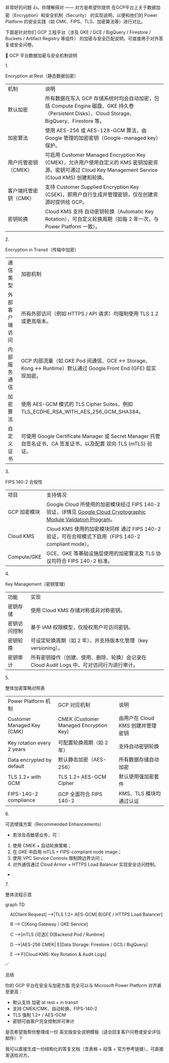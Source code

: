 非常好的问题 👍。你理解得对 —— 对方是希望你提供 在GCP平台上关于数据加密（Encryption）和安全机制（Security） 的实现说明，以便和他们的 Power Platform 的安全实践（如 CMK、FIPS、TLS、加密算法等）进行对比。

  

下面是针对你们 GCP 工程平台（涉及 GKE / GCE / BigQuery / Firestore / Buckets / Artifact Registry 等组件） 的加密与安全匹配说明，可直接用于对外答复或安全问卷。

  

  

  

  

🔐 GCP 平台数据加密与安全机制说明

  

  

  

1. 

Encryption at Rest（静态数据加密）

  

|   |   |
|---|---|
|机制|说明|
|默认加密|所有数据在写入 GCP 存储系统时均会自动加密，包括 Compute Engine 磁盘、GKE 持久卷（Persistent Disks）、Cloud Storage、BigQuery、Firestore 等。|
|加密算法|使用 AES-256 或 AES-128-GCM 算法，由 Google 管理的加密密钥（Google-managed key）保护。|
|用户托管密钥（CMEK）|可启用 Customer Managed Encryption Key (CMEK)，允许用户使用自定义的 KMS 密钥加密资源。密钥可通过 Cloud Key Management Service (Cloud KMS) 创建和轮换。|
|客户端托管密钥（CMK）|支持 Customer Supplied Encryption Key (CSEK)，即用户自行生成并管理密钥，仅在创建资源时提供给 GCP。|
|密钥轮换|Cloud KMS 支持 自动密钥轮换（Automatic Key Rotation），可自定义轮换周期（如每 2 年一次，与 Power Platform 一致）。|

  

  

  

  

2. 

Encryption in Transit（传输中加密）

  

|   |   |
|---|---|
|通信类型|加密机制|
|外部客户端访问|所有外部访问（例如 HTTPS / API 请求）均强制使用 TLS 1.2 或更高版本。|
|内部服务通信|GCP 内部流量（如 GKE Pod 间通信、GCE <-> Storage、Kong <-> Runtime）默认通过 Google Front End (GFE) 层实现加密。|
|加密算法|使用 AES-GCM 模式的 TLS Cipher Suites，例如 TLS_ECDHE_RSA_WITH_AES_256_GCM_SHA384。|
|自定义证书|可使用 Google Certificate Manager 或 Secret Manager 托管自签名证书、CA 签发证书，以及配置 双向 TLS (mTLS) 验证。|

  

  

  

  

3. 

FIPS 140-2 合规性

  

|   |   |
|---|---|
|项目|支持情况|
|GCP 加密模块|Google Cloud 所使用的加密模块经过 FIPS 140-2 验证，详情见 [Google Cloud Cryptographic Module Validation Program](https://cloud.google.com/security/compliance/fips-140-2)。|
|Cloud KMS|Cloud KMS 使用的加密模块同样 通过 FIPS 140-2 验证，可在合规模式下启用（FIPS 140-2 compliant mode）。|
|Compute/GKE|GCE、GKE 等基础设施层使用的加密算法及 TLS 协议均符合 FIPS 140-2 标准。|

  

  

  

  

4. 

Key Management（密钥管理）

  

|   |   |
|---|---|
|功能|实现|
|密钥存储|使用 Cloud KMS 存储对称或非对称密钥。|
|密钥访问控制|基于 IAM 权限模型，仅授权用户可访问密钥。|
|密钥轮换|可设定轮换周期（如 2 年），并支持版本化管理（key versioning）。|
|密钥审计|所有密钥操作（创建、使用、删除、轮换）会记录在 Cloud Audit Logs 中，可对访问行为进行审计。|

  

  

  

  

5. 

整体加密策略对照表

  

|   |   |   |
|---|---|---|
|Power Platform 机制|GCP 对应机制|说明|
|Customer Managed Key (CMK)|CMEK (Customer Managed Encryption Key)|由用户在 Cloud KMS 创建并管理密钥|
|Key rotation every 2 years|可配置轮换周期（如 2 年）|支持自动密钥轮换|
|Data encrypted by default|默认静态加密（AES-256）|所有数据存储自动加密|
|TLS 1.2+ with GCM|TLS 1.2+ AES-GCM Cipher|默认使用强加密套件|
|FIPS-140-2 compliance|GCP 全面符合 FIPS 140-2|KMS、TLS 模块均通过认证|

  

  

  

  

6. 

可选增强方案（Recommended Enhancements）

  

  

- 若涉及高敏感业务，可：  
    

1. 使用 CMEK + 自动轮换策略；
2. 在 GKE 中启用 mTLS + FIPS-compliant node image；
3. 使用 VPC Service Controls 限制跨边界访问；
4. 对外通信通过 Cloud Armor + HTTPS Load Balancer 实现安全访问控制。

-   
    

  

  

  

  

  

7. 

整体流程示意

  

graph TD

    A[Client Request] -->|TLS 1.2+ AES-GCM| B[GFE / HTTPS Load Balancer]

    B --> C[Kong Gateway / GKE Service]

    C -->|mTLS (可选)| D[Backend Pod / Runtime]

    D -->|AES-256 CMEK| E[Data Storage: Firestore / GCS / BigQuery]

    E --> F[Cloud KMS: Key Rotation & Audit Logs]

  

  

  

  

✅ 

总结

  

  

你的 GCP 平台在安全与加密方面 完全可以与 Microsoft Power Platform 对齐甚至更高：

  

- 默认支持 加密 at rest + in transit
- 支持 CMEK/CMK、自动轮换、FIPS-140-2
- TLS 强制 1.2+ / AES-GCM
- 密钥可由客户完全控制并可审计

  

  

  

  

是否希望我帮你整理成一份 英文版安全说明模板（适合回复客户问卷或安全评估邮件）？

我可以直接生成一份结构化的答复文档（含表格 + 段落 + 官方参考链接），可直接发送给对方。